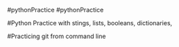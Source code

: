 #pythonPractice
#pythonPractice

#Python Practice with stings, lists, booleans, dictionaries, 

#Practicing git from command line 